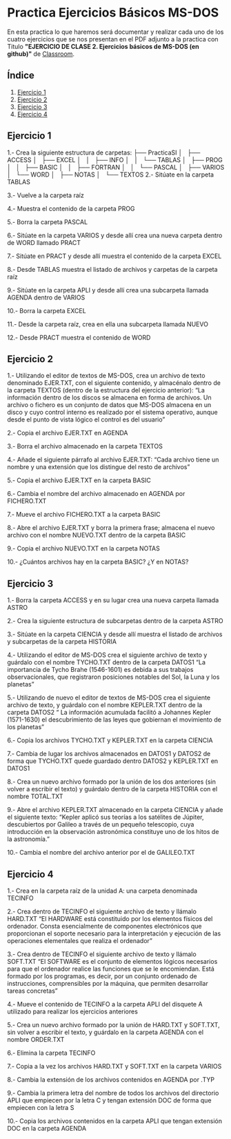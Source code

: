 # Practica Ejercicios Básicos MS-DOS
En esta practica lo que haremos será documentar y realizar cada uno de los cuatro ejercicios que se nos presentan en el PDF adjunto a la practica con Titulo **"EJERCICIO DE CLASE 2. Ejercicios básicos de MS-DOS (en github)"** de [Classroom](https://classroom.google.com/u/1/c/NDAwNjI4MTc2MjQz/a/NDgwODAzODQxNzcy/details).

## Índice
1. [Ejercicio 1](#id1)
2. [Ejercicio 2](#id2)
3. [Ejercicio 3](#id3)
4. [Ejercicio 4](#id4)


## Ejercicio 1<a name="id1"></a>
1.- Crea la siguiente estructura de carpetas:
├── PracticaSI
│   ├── ACCESS
│   ├── EXCEL
│   │   ├── INFO
│   │   └── TABLAS
│   ├── PROG
│   │   ├── BASIC
│   │   ├── FORTRAN
│   │   └── PASCAL
│   ├── VARIOS
│   └── WORD
│       ├── NOTAS
│       └── TEXTOS
2.- Sitúate en la carpeta TABLAS

3.- Vuelve a la carpeta raíz

4.- Muestra el contenido de la carpeta PROG

5.- Borra la carpeta PASCAL

6.- Sitúate en la carpeta VARIOS y desde allí crea una nueva carpeta dentro de WORD llamado PRACT

7.- Sitúate en PRACT y desde allí muestra el contenido de la carpeta EXCEL

8.- Desde TABLAS muestra el listado de archivos y carpetas de la carpeta raíz

9.- Sitúate en la carpeta APLI y desde allí crea una subcarpeta llamada AGENDA dentro de VARIOS

10.- Borra la carpeta EXCEL

11.- Desde la carpeta raíz, crea en ella una subcarpeta llamada NUEVO

12.- Desde PRACT muestra el contenido de WORD

## Ejercicio 2<a name="id2"></a>
1.- Utilizando el editor de textos de MS-DOS, crea un archivo de texto denominado EJER.TXT, con el siguiente contenido, y almacénalo dentro de la carpeta TEXTOS (dentro de la estructura del ejercicio anterior): “La información dentro de los discos se almacena en forma de archivos. Un archivo o fichero es un conjunto de datos que MS-DOS almacena en un disco y cuyo control interno es realizado por el sistema operativo, aunque desde el punto de vista lógico el control es del usuario”

2.- Copia el archivo EJER.TXT en AGENDA

3.- Borra el archivo almacenado en la carpeta TEXTOS

4.- Añade el siguiente párrafo al archivo EJER.TXT: “Cada archivo tiene un nombre y una extensión que los distingue del resto de archivos”

5.- Copia el archivo EJER.TXT en la carpeta BASIC

6.- Cambia el nombre del archivo almacenado en AGENDA por FICHERO.TXT

7.- Mueve el archivo FICHERO.TXT a la carpeta BASIC

8.- Abre el archivo EJER.TXT y borra la primera frase; almacena el nuevo archivo con el nombre NUEVO.TXT dentro de la carpeta BASIC

9.- Copia el archivo NUEVO.TXT en la carpeta NOTAS

10.- ¿Cuántos archivos hay en la carpeta BASIC? ¿Y en NOTAS?

## Ejercicio 3<a name="id3"></a>
1.- Borra la carpeta ACCESS y en su lugar crea una nueva carpeta llamada ASTRO

2.- Crea la siguiente estructura de subcarpetas dentro de la carpeta ASTRO

3.- Sitúate en la carpeta CIENCIA y desde allí muestra el listado de archivos y subcarpetas de la carpeta HISTORIA

4.- Utilizando el editor de MS-DOS crea el siguiente archivo de texto y guárdalo con el nombre TYCHO.TXT dentro de la carpeta DATOS1 “La importancia de 
Tycho Brahe (1546-1601) es debida a sus trabajos observacionales, que registraron posiciones notables del Sol, la Luna y los planetas”

5.- Utilizando de nuevo el editor de textos de MS-DOS crea el siguiente archivo de texto, y guárdalo con el nombre KEPLER.TXT dentro de la carpeta DATOS2 “ 
La información acumulada facilitó a Johannes Kepler (1571-1630) el descubrimiento de las leyes que gobiernan el movimiento de los planetas”

6.- Copia los archivos TYCHO.TXT y KEPLER.TXT en la carpeta CIENCIA

7.- Cambia de lugar los archivos almacenados en DATOS1 y DATOS2 de forma que TYCHO.TXT quede guardado dentro DATOS2 y KEPLER.TXT en DATOS1

8.- Crea un nuevo archivo formado por la unión de los dos anteriores (sin volver a escribir el texto) y guárdalo dentro de la carpeta HISTORIA con el 
nombre TOTAL.TXT

9.- Abre el archivo KEPLER.TXT almacenado en la carpeta CIENCIA y añade el siguiente texto: “Kepler aplicó sus teorías a los satélites de Júpiter, descubiertos por Galileo a través de un pequeño telescopio, cuya introducción en la observación astronómica constituye uno de los hitos de la astronomía.”

10.- Cambia el nombre del archivo anterior por el de GALILEO.TXT

## Ejercicio 4<a name="id4"></a>

1.- Crea en la carpeta raíz de la unidad A: una carpeta denominada TECINFO

2.- Crea dentro de TECINFO el siguiente archivo de texto y llámalo HARD.TXT “El HARDWARE está constituido por los elementos físicos del ordenador. Consta esencialmente de componentes electrónicos que proporcionan el soporte necesario para la interpretación y ejecución de las operaciones elementales que realiza el ordenador”

3.- Crea dentro de TECINFO el siguiente archivo de texto y llámalo SOFT.TXT “El SOFTWARE es el conjunto de elementos lógicos necesarios para que el ordenador realice las funciones que se le encomiendan. Está formado por los programas, es decir, por un conjunto ordenado de instrucciones, comprensibles por la máquina, que permiten desarrollar tareas concretas”

4.- Mueve el contenido de TECINFO a la carpeta APLI del disquete A utilizado para realizar los ejercicios anteriores

5.- Crea un nuevo archivo formado por la unión de HARD.TXT y SOFT.TXT, sin volver a escribir el texto, y guárdalo en la carpeta AGENDA con el nombre ORDER.TXT

6.- Elimina la carpeta TECINFO

7.- Copia a la vez los archivos HARD.TXT y SOFT.TXT en la carpeta VARIOS

8.- Cambia la extensión de los archivos contenidos en AGENDA por .TYP

9.- Cambia la primera letra del nombre de todos los archivos del directorio APLI que empiecen por la letra C y tengan extensión DOC de forma que empiecen con la letra S

10.- Copia los archivos contenidos en la carpeta APLI que tengan extensión DOC en la carpeta AGENDA
